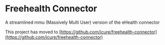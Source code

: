 # Freehealth Connector
A streamlined mmu (Massively Multi User) version of the eHealth connector

This project has moved to [https://github.com/icure/freehealth-connector](https://github.com/icure/freehealth-connector)
